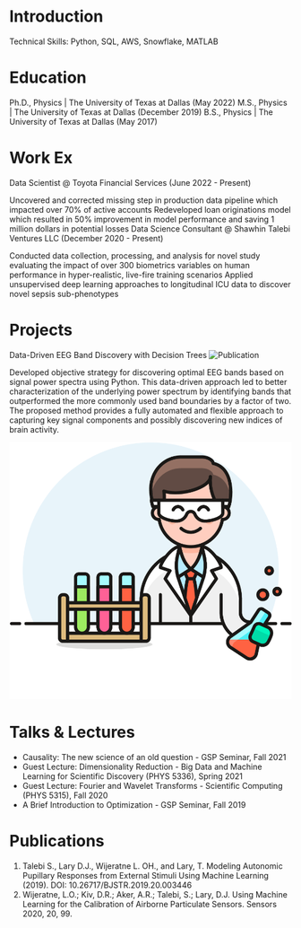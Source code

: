 # Introduction

Technical Skills: Python, SQL, AWS, Snowflake, MATLAB

# Education

Ph.D., Physics | The University of Texas at Dallas (May 2022)
M.S., Physics | The University of Texas at Dallas (December 2019)
B.S., Physics | The University of Texas at Dallas (May 2017)

# Work Ex
Data Scientist @ Toyota Financial Services (June 2022 - Present)

Uncovered and corrected missing step in production data pipeline which impacted over 70% of active accounts
Redeveloped loan originations model which resulted in 50% improvement in model performance and saving 1 million dollars in potential losses
Data Science Consultant @ Shawhin Talebi Ventures LLC (December 2020 - Present)

Conducted data collection, processing, and analysis for novel study evaluating the impact of over 300 biometrics variables on human performance in hyper-realistic, live-fire training scenarios
Applied unsupervised deep learning approaches to longitudinal ICU data to discover novel sepsis sub-phenotypes

# Projects
Data-Driven EEG Band Discovery with Decision Trees
![Publication](https://www.mdpi.com/1424-8220/22/8/3048)

Developed objective strategy for discovering optimal EEG bands based on signal power spectra using Python. This data-driven approach led to better characterization of the underlying power spectrum by identifying bands that outperformed the more commonly used band boundaries by a factor of two. The proposed method provides a fully automated and flexible approach to capturing key signal components and possibly discovering new indices of brain activity.

![Example image](/pic.png)

# Talks & Lectures

- Causality: The new science of an old question - GSP Seminar, Fall 2021
- Guest Lecture: Dimensionality Reduction - Big Data and Machine Learning for Scientific Discovery (PHYS 5336), Spring 2021
- Guest Lecture: Fourier and Wavelet Transforms - Scientific Computing (PHYS 5315), Fall 2020
- A Brief Introduction to Optimization - GSP Seminar, Fall 2019

# Publications

1. Talebi S., Lary D.J., Wijeratne L. OH., and Lary, T. Modeling Autonomic Pupillary Responses from External Stimuli Using Machine Learning (2019). DOI: 10.26717/BJSTR.2019.20.003446
2. Wijeratne, L.O.; Kiv, D.R.; Aker, A.R.; Talebi, S.; Lary, D.J. Using Machine Learning for the Calibration of Airborne Particulate Sensors. Sensors 2020, 20, 99.

